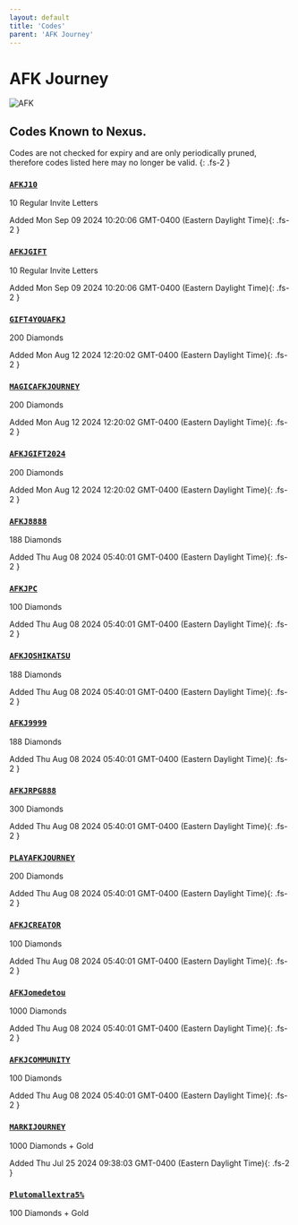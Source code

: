 ```yaml
---
layout: default
title: 'Codes'
parent: 'AFK Journey'
---
```


# AFK Journey

![AFK](https://cdn.discordapp.com/emojis/1264987657306509384.png)

## Codes Known to Nexus.

Codes are not checked for expiry and are only periodically pruned, therefore codes listed here may no longer be valid.
{: .fs-2 }

### [`AFKJ10`](https://clipboard.nexus-codes.app/?copy=AFKJ10)

10 Regular Invite Letters

Added Mon Sep 09 2024 10:20:06 GMT-0400 (Eastern Daylight Time){: .fs-2 }

### [`AFKJGIFT`](https://clipboard.nexus-codes.app/?copy=AFKJGIFT)

10 Regular Invite Letters

Added Mon Sep 09 2024 10:20:06 GMT-0400 (Eastern Daylight Time){: .fs-2 }

### [`GIFT4YOUAFKJ`](https://clipboard.nexus-codes.app/?copy=GIFT4YOUAFKJ)

200 Diamonds

Added Mon Aug 12 2024 12:20:02 GMT-0400 (Eastern Daylight Time){: .fs-2 }

### [`MAGICAFKJOURNEY`](https://clipboard.nexus-codes.app/?copy=MAGICAFKJOURNEY)

200 Diamonds

Added Mon Aug 12 2024 12:20:02 GMT-0400 (Eastern Daylight Time){: .fs-2 }

### [`AFKJGIFT2024`](https://clipboard.nexus-codes.app/?copy=AFKJGIFT2024)

200 Diamonds

Added Mon Aug 12 2024 12:20:02 GMT-0400 (Eastern Daylight Time){: .fs-2 }

### [`AFKJ8888`](https://clipboard.nexus-codes.app/?copy=AFKJ8888)

188 Diamonds

Added Thu Aug 08 2024 05:40:01 GMT-0400 (Eastern Daylight Time){: .fs-2 }

### [`AFKJPC`](https://clipboard.nexus-codes.app/?copy=AFKJPC)

100 Diamonds

Added Thu Aug 08 2024 05:40:01 GMT-0400 (Eastern Daylight Time){: .fs-2 }

### [`AFKJOSHIKATSU`](https://clipboard.nexus-codes.app/?copy=AFKJOSHIKATSU)

188 Diamonds

Added Thu Aug 08 2024 05:40:01 GMT-0400 (Eastern Daylight Time){: .fs-2 }

### [`AFKJ9999`](https://clipboard.nexus-codes.app/?copy=AFKJ9999)

188 Diamonds

Added Thu Aug 08 2024 05:40:01 GMT-0400 (Eastern Daylight Time){: .fs-2 }

### [`AFKJRPG888`](https://clipboard.nexus-codes.app/?copy=AFKJRPG888)

300 Diamonds

Added Thu Aug 08 2024 05:40:01 GMT-0400 (Eastern Daylight Time){: .fs-2 }

### [`PLAYAFKJOURNEY`](https://clipboard.nexus-codes.app/?copy=PLAYAFKJOURNEY)

200 Diamonds

Added Thu Aug 08 2024 05:40:01 GMT-0400 (Eastern Daylight Time){: .fs-2 }

### [`AFKJCREATOR`](https://clipboard.nexus-codes.app/?copy=AFKJCREATOR)

100 Diamonds

Added Thu Aug 08 2024 05:40:01 GMT-0400 (Eastern Daylight Time){: .fs-2 }

### [`AFKJomedetou`](https://clipboard.nexus-codes.app/?copy=AFKJomedetou)

1000 Diamonds

Added Thu Aug 08 2024 05:40:01 GMT-0400 (Eastern Daylight Time){: .fs-2 }

### [`AFKJCOMMUNITY`](https://clipboard.nexus-codes.app/?copy=AFKJCOMMUNITY)

100 Diamonds

Added Thu Aug 08 2024 05:40:01 GMT-0400 (Eastern Daylight Time){: .fs-2 }

### [`MARKIJOURNEY`](https://clipboard.nexus-codes.app/?copy=MARKIJOURNEY)

1000 Diamonds + Gold

Added Thu Jul 25 2024 09:38:03 GMT-0400 (Eastern Daylight Time){: .fs-2 }

### [`Plutomallextra5%`](https://clipboard.nexus-codes.app/?copy=Plutomallextra5%25)

100 Diamonds + Gold